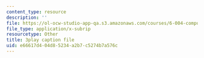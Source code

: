 ```yaml
---
content_type: resource
description: ''
file: https://ol-ocw-studio-app-qa.s3.amazonaws.com/courses/6-004-computation-structures-spring-2017/e66617d404d85234a2b7c5274b7a576c_3YjMdixww4c.vtt
file_type: application/x-subrip
resourcetype: Other
title: 3play caption file
uid: e66617d4-04d8-5234-a2b7-c5274b7a576c
---
```

